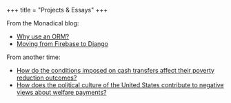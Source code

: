 +++
title = "Projects & Essays"
+++ 

From the Monadical blog:
- [Why use an ORM?](https://monadical.com/posts/why-use-orm.html)
- [Moving from Firebase to Django](https://monadical.com/posts/from-firebase-to-django.html)

From another time:
- [How do the conditions imposed on cash transfers affect their poverty reduction outcomes?](https://docs.google.com/document/d/1XSF3vLliUM9NBzByK7--WLA3oqUxJsrMPYWeK4ll-EE/edit?usp=sharing)
- [How does the political culture of the United States contribute to negative views about welfare payments?](https://docs.google.com/document/d/18NheDEsP-lUpf9oLjfU_Fc0nPwDQ5YVNkfjVucObYm0/edit?usp=sharing)

